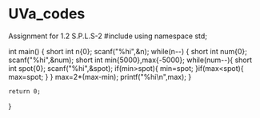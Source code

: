 # UVa_codes
Assignment for 1.2 S.P.L.S-2 
#include <iostream>
using namespace std;

int main() {
	short int n{0};
	scanf("%hi",&n);
	while(n--)
	{
	    short int num{0};
	    scanf("%hi",&num);
	    short int min{5000},max{-5000};
	    while(num--){
	        short int spot{0};
	        scanf("%hi",&spot);
	        if(min>spot){
	            min=spot;
	        }if(max<spot){
	            max=spot;
	        }
	    }
	    max=2*(max-min);
	    printf("%hi\n",max);
	}
	
	return 0;
}
